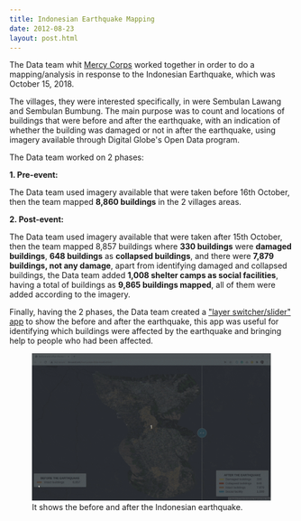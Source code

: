 ```yaml
---
title: Indonesian Earthquake Mapping
date: 2012-08-23
layout: post.html
---
```


The Data team whit [Mercy Corps](https://www.mercycorps.org/) worked together in order to do a mapping/analysis in response to the Indonesian Earthquake, which was October 15, 2018.

The villages, they were interested specifically, in were Sembulan Lawang and Sembulan Bumbung. The main purpose was to count and locations of buildings that were before and after the earthquake, with an indication of whether the building was damaged or not in after the earthquake, using imagery available through Digital Globe's Open Data program.

The Data team worked on 2 phases:

<b>1. Pre-event:</b> 

The Data team used imagery available that were taken before 16th October, then the team mapped <b>8,860 buildings</b> in the 2 villages areas.

<b>2. Post-event:</b> 

The Data team used imagery available that were taken after 15th October, then the team mapped 8,857 buildings where <b>330 buildings</b> were <b>damaged buildings</b>, <b>648 buildings</b> as <b>collapsed buildings</b>, and there were <b>7,879 buildings, not any damage</b>, apart from identifying damaged and collapsed buildings, the Data team added <b>1,008 shelter camps as social facilities</b>, having a total of buildings as <b>9,865 buildings mapped</b>, all of them were added according to the imagery.

Finally, having the 2 phases, the Data team created a ["layer switcher/slider" app](http://devseed.com/mercycorps-data-visualization/) to show the before and after the earthquake, this app was useful for identifying which buildings were affected by the earthquake and bringing help to people who had been affected.

<figure class="align-center">
  <img src="/assets/images/mapping_6.gif"/>
  <figcaption>It shows the before and after the Indonesian earthquake.</figcaption>
</figure>


